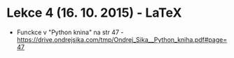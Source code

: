 # Lekce 4 (16. 10. 2015) - LaTeX

- Funckce v "Python knina" na str 47 - <https://drive.ondrejsika.com/tmp/Ondrej_Sika__Python_kniha.pdf#page=47>

